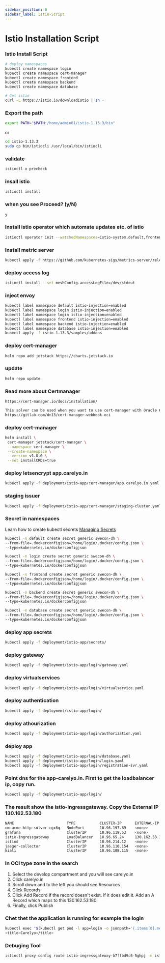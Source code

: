 ```yaml
---
sidebar_position: 0
sidebar_label: Istio-Script
---
```

# Istio Installation Script

### Istio Install Script

```bash
# deploy namespaces
kubectl create namespace login
kubectl create namespace cert-manager
kubectl create namespace frontend
kubectl create namespace backend
kubectl create namespace database
```

```bash
# Get istio
curl -L https://istio.io/downloadIstio | sh -
```
### Export the path
```bash
export PATH="$PATH:/home/admin01/istio-1.13.3/bin"
```
 or 

```bash
cd istio-1.13.3
sudo cp bin/istiocli /usr/local/bin/istiocli
```


### validate
```bash
istioctl x precheck
```

### insall istio
```bash
istioctl install
```

### when you see Proceed? (y/N)
```bash 
y
```

### Install istio operator which automate updates etc. of istio 
```bash
istioctl operator init --watchedNamespaces=istio-system,default,frontend,backend,database,login
```

### Install metric server 
```bash
kubectl apply -f https://github.com/kubernetes-sigs/metrics-server/releases/latest/download/components.yaml
```

### deploy access log
```bash
istioctl install --set meshConfig.accessLogFile=/dev/stdout
```

### inject envoy
```bash
kubectl label namespace default istio-injection=enabled
kubectl label namespace login istio-injection=enabled
kubectl label namespace login istio-injection=enabled
kubectl label namespace frontend istio-injection=enabled
kubectl label namespace backend istio-injection=enabled
kubectl label namespace database istio-injection=enabled
kubectl apply -f istio-1.13.3/samples/addons
```

### deploy cert-manager
```bash
helm repo add jetstack https://charts.jetstack.io
```

### update
```bash
helm repo update
```

### Read more about Certmanager 
```bash
https://cert-manager.io/docs/installation/

This solver can be used when you want to use cert-manager with Oracle Cloud Infrastructure as a DNS provider.
https://gitlab.com/dn13/cert-manager-webhook-oci
```

### deploy cert-manager
```bash
helm install \
 cert-manager jetstack/cert-manager \
 --namespace cert-manager \
 --create-namespace \
 --version v1.8.0 \
 --set installCRDs=true
```

### deploy letsencrypt app.carelyo.in
```bash
kubectl apply -f deployment/istio-app/cert-manager/app.carelyo.in.yaml
```

### staging issuer
```bash
kubectl apply -f deployment/istio-app/cert-manager/staging-cluster.yaml
```

### Secret in namespaces
Learn how to create kubectl secrets [Managing Secrets](https://kubernetes.io/docs/tasks/configmap-secret/)
```bash
kubectl -n default create secret generic swecon-dh \
--from-file=.dockerconfigjson=/home/login/.docker/config.json \
--type=kubernetes.io/dockerconfigjson

kubectl -n login create secret generic swecon-dh \
--from-file=.dockerconfigjson=/home/login/.docker/config.json \
--type=kubernetes.io/dockerconfigjson

kubectl -n frontend create secret generic swecon-dh \
--from-file=.dockerconfigjson=/home/login/.docker/config.json \
--type=kubernetes.io/dockerconfigjson

kubectl -n backend create secret generic swecon-dh \
--from-file=.dockerconfigjson=/home/login/.docker/config.json \
--type=kubernetes.io/dockerconfigjson

kubectl -n database create secret generic swecon-dh \
--from-file=.dockerconfigjson=/home/login/.docker/config.json \
--type=kubernetes.io/dockerconfigjson
```

### deploy app secrets
```bash
kubectl apply -f deployment/istio-app/secrets/
```

### deploy gateway
```bash
kubectl apply -f deployment/istio-app/login/gateway.yaml
```

### deploy virtualservices
```bash
kubectl apply -f deployment/istio-app/login/virtualservice.yaml
```

### deploy authentication
```bash
kubectl apply -f deployment/istio-app/login/
```

### deploy athourization
```bash
kubectl apply -f deployment/istio-app/login/authorization.yaml
```

### deploy app
```bash
kubectl apply -f deployment/istio-app/login/database.yaml
kubectl apply -f deployment/istio-app/login/login.yaml
kubectl apply -f deployment/istio-app/login/registration-svr.yaml
```
### Point dns for the app-carelyo.in. First to get the loadbalancer ip, copy run.
```bash
kubectl apply -f deployment/istio-app/login/
```
### The result show the istio-ingressgateway. Copy the External IP 130.162.53.180
```bash
NAME                        TYPE           CLUSTER-IP      EXTERNAL-IP      PORT(S)                                      AGE
cm-acme-http-solver-cgx6q   NodePort       10.96.197.69    <none>           8089:31892/TCP                               12m
grafana                     ClusterIP      10.96.119.53    <none>           3000/TCP                                     16m
istio-ingressgateway        LoadBalancer   10.96.65.24     130.162.53.180   15021:31203/TCP,80:32045/TCP,443:30191/TCP   25m
istiod                      ClusterIP      10.96.214.12    <none>           15010/TCP,15012/TCP,443/TCP,15014/TCP        26m
jaeger-collector            ClusterIP      10.96.110.154   <none>           14268/TCP,14250/TCP,9411/TCP                 16m
kiali                       ClusterIP      10.96.108.115   <none>           20001/TCP,9090/TCP                           16m
```

### In OCI type zone in the search
1. Select the develop compartment and you will see carelyo.in
2. Click carelyo.in
3. Scroll down and to the left you should see Resources
4. Click Records
5. Click Add Record if the record doesn't exist. If it does edit it. Add an A Record which maps to this 130.162.53.180. 
6. Finally, click Publish

### Chet thet the application is running for example the login 
```bash
kubectl exec "$(kubectl get pod -l app=login -o jsonpath='{.items[0].metadata.name}')" -c login -- curl -sS login:80 | grep -o "<title>.*</title>"
<title>Carelyo</title>
```

### Debuging Tool
```bash
istioctl proxy-config route istio-ingressgateway-b7ffbd9c6-5ghpj -n istio-system -o json
```

